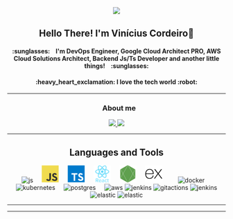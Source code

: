 <div align="center" >
  <img src="https://sauter.digital/wp-content/uploads/2021/05/GIF-Dados.gif" >
</div>

<p>
  <h2 align="center"><b>Hello There! I'm Vinícius Cordeiro👋</b></h2>
</p>

<p>
   <h4 align="center"> :sunglasses: &nbsp;&nbsp;&nbsp;I'm DevOps Engineer, Google Cloud Architect PRO, AWS Cloud Solutions Architect, Backend Js/Ts Developer and another little things! &nbsp;&nbsp;&nbsp;:sunglasses:</h4>
   <h4 align="center"> :heavy_heart_exclamation: I love the tech world :robot:                         </h4>
</p>

<hr/>

<p>
  <h3 align="center">  &nbsp;&nbsp;&nbsp;About me</h3>
</p>

<div align="center">
  <a href="https://www.linkedin.com/in/vin%C3%ADcius-cordeiro-1561a718a/" target="_blank" >
    <img src="https://img.shields.io/badge/LinkedIn-0077B5?style=for-the-badge&logo=linkedin&logoColor=white" >
  </a>
  <a href="https://github.com/viniciusczar" target="_blank" >
    <img src="https://img.shields.io/badge/GitHub-100000?style=for-the-badge&logo=github&logoColor=white">
  </a>
</div>

<hr/>

<p>
  <h2 align="center"> Languages and Tools </h3>
</p>

<div align="center"> 
  <img  src="https://cdn.jsdelivr.net/npm/simple-icons@3.13.0/icons/java.svg" alt="js" width="40" height="40" style="max-width:100%">         
  </img>&nbsp;&nbsp;&nbsp;
  <img  src="https://raw.githubusercontent.com/devicons/devicon/master/icons/javascript/javascript-original.svg" alt="js" width="40" height="40" style="max-width:100%">         
  </img>&nbsp;&nbsp;&nbsp;
  <img  src="https://raw.githubusercontent.com/devicons/devicon/master/icons/typescript/typescript-original.svg" alt="ts" width="40" height="40" style="max-width:100%">
  </img>&nbsp;&nbsp;&nbsp;
  <img  src="https://raw.githubusercontent.com/devicons/devicon/master/icons/react/react-original-wordmark.svg" alt="react" width="40" height="40" style="max-width:100%">
  </img>&nbsp;&nbsp;&nbsp;
  <img src="https://raw.githubusercontent.com/devicons/devicon/master/icons/nodejs/nodejs-plain.svg" alt="node" width="40" height="40" style="max-width:100%">
  </img>&nbsp;&nbsp;&nbsp;
  <img src="https://raw.githubusercontent.com/devicons/devicon/master/icons/express/express-original.svg" alt="express" width="40" height="40" style="max-width:100%">
  </img>&nbsp;&nbsp;&nbsp;
  </img>&nbsp;&nbsp;&nbsp;
  <img  src="https://cdn.jsdelivr.net/gh/devicons/devicon/icons/docker/docker-original-wordmark.svg" alt="docker" width="40" height="40" style="max-width:100%">        
  </img>&nbsp;&nbsp;&nbsp;  
  <img  src="https://cdn.jsdelivr.net/npm/simple-icons@3.13.0/icons/kubernetes.svg" alt="kubernetes" width="40" height="40" style="max-width:100%">        
  </img>&nbsp;&nbsp;&nbsp;  
  <img  src="https://cdn.jsdelivr.net/gh/devicons/devicon/icons/postgresql/postgresql-plain-wordmark.svg" alt="postgres" width="40" height="40" style="max-width:100%">     
  </img>&nbsp;&nbsp;&nbsp;
  <img  src="https://logodownload.org/wp-content/uploads/2017/11/amazon-web-services-logo.png" alt="aws" width="50" height="40" style="max-width:100%"></img>
  <img  src="https://cdn.jsdelivr.net/npm/simple-icons@3.13.0/icons/terraform.svg" alt="jenkins" width="50" height="40" style="max-width:100%"></img>
  <img  src="https://cdn.jsdelivr.net/npm/simple-icons@3.13.0/icons/githubactions.svg" alt="gitactions" width="50" height="40" style="max-width:100%"></img>
  <img  src="https://cdn.jsdelivr.net/npm/simple-icons@3.13.0/icons/jenkins.svg" alt="jenkins" width="50" height="40" style="max-width:100%"></img>
  <img  src="https://cdn.jsdelivr.net/npm/simple-icons@3.13.0/icons/elastic.svg" alt="elastic" width="50" height="40" style="max-width:100%"></img>
  <img  src="https://cdn.jsdelivr.net/npm/simple-icons@3.13.0/icons/microsoftazure.svg" alt="elastic" width="50" height="40" style="max-width:100%"></img>
</div>

<hr/>

<hr/>


